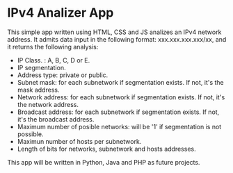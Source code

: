 # IPv4 Analizer App
This simple app written using HTML, CSS and JS analizes an IPv4 network address.
It admits data input in the following format: xxx.xxx.xxx.xxx/xx, and it returns the following analysis:

- IP Class. : A, B, C, D or E.
- IP segmentation.
- Address type: private or public.
- Subnet mask: for each subnetwork if segmentation exists. If not, it's the mask address.
- Network address: for each subnetwork if segmentation exists. If not, it's the network address.
- Broadcast address: for each subnetwork if segmentation exists. If not, it's the broadcast address.
- Maximum number of posible networks: will be '1' if segmentation is not possible.
- Maximun number of hosts per subnetwork.
- Length of bits for networks, subnetwork and hosts addresses.

This app will be written in Python, Java and PHP as future projects.
